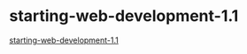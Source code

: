 # starting-web-development-1.1
[starting-web-development-1.1](https://Deborahpizzichillo.github.io/starting-web-development-1.1)

